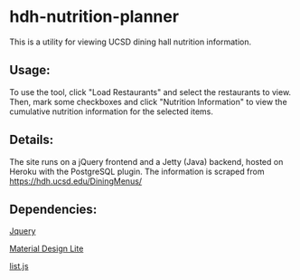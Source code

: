 # hdh-nutrition-planner
This is a utility for viewing UCSD dining hall nutrition information. 

## Usage: 
To use the tool, click "Load Restaurants" and select the restaurants to view. 
Then, mark some checkboxes and click "Nutrition Information" to view the cumulative nutrition information for the selected items.

## Details:
The site runs on a jQuery frontend and a Jetty (Java) backend, hosted on Heroku with the PostgreSQL plugin.
The information is scraped from https://hdh.ucsd.edu/DiningMenus/ 

## Dependencies:
[Jquery](https://jquery.com/)

[Material Design Lite](https://getmdl.io/started/)

[list.js](http://listjs.com/)

